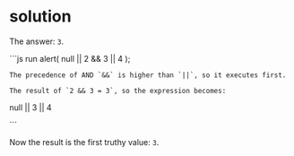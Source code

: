 # solution

The answer: `3`.

\`\`\`js run alert\( null \|\| 2 && 3 \|\| 4 \);

```text
The precedence of AND `&&` is higher than `||`, so it executes first.

The result of `2 && 3 = 3`, so the expression becomes:
```

null \|\| 3 \|\| 4

\`\`\`

Now the result is the first truthy value: `3`.


